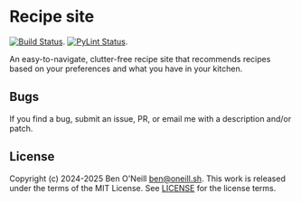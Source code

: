 # Recipe site

[![Build Status](https://github.com/boneill02/recipes/actions/workflows/django.yml/badge.svg?branch=master)](https://github.com/boneill02/recipes/actions/workflows/django.yml).
[![PyLint Status](https://github.com/boneill02/recipes/actions/workflows/pylint.yml/badge.svg?branch=master)](https://github.com/boneill02/recipes/actions/workflows/pylint.yml).

An easy-to-navigate, clutter-free recipe site that recommends recipes based on
your preferences and what you have in your kitchen.

## Bugs

If you find a bug, submit an issue, PR, or email me with a description and/or patch.

## License

Copyright (c) 2024-2025 Ben O'Neill <ben@oneill.sh>. This work is released under the
terms of the MIT License. See [LICENSE](LICENSE) for the license terms.
